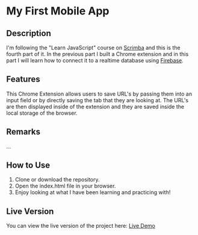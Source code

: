# My First Mobile App 

## Description
I'm following the "Learn JavaScript" course on [Scrimba](https://scrimba.com/home) and this is the fourth part of it.
In the previous part I built a Chrome extension and in this part I will learn how to connect it to a realtime database using [Firebase](https://firebase.google.com/). 

## Features
This Chrome Extension allows users to save URL's by passing them into an input field or by directly saving the tab that they are looking at.
The URL's are then displayed inside of the extension and they are saved inside the local storage of the browser.

## Remarks
...

## How to Use
1. Clone or download the repository.
2. Open the index.html file in your browser.
3. Enjoy looking at what I have been learning and practicing with!

## Live Version
You can view the live version of the project here: [Live Demo](https://robinsrepository.github.io/first-mobile-app/)






